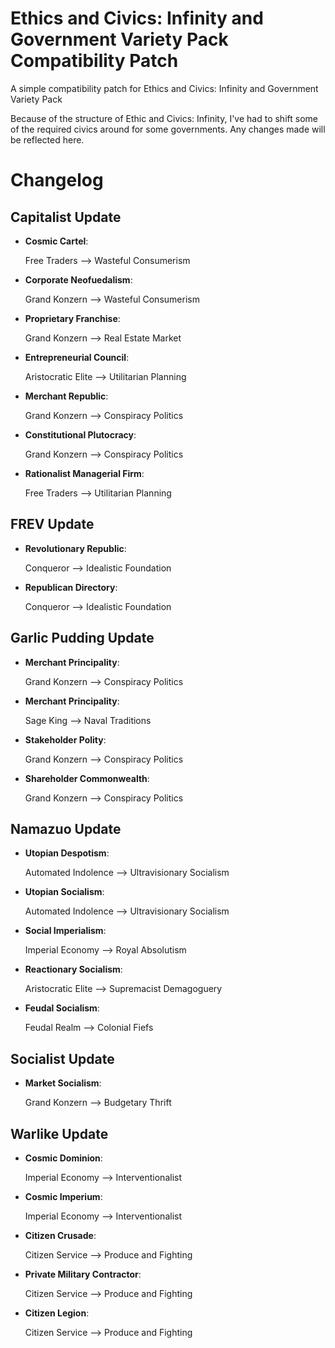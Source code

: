 # Ethics and Civics: Infinity and Government Variety Pack Compatibility Patch
A simple compatibility patch for Ethics and Civics: Infinity and Government Variety Pack

Because of the structure of Ethic and Civics: Infinity, I've had to shift some of the required civics around for some governments. Any changes made will be reflected here.

# Changelog
## Capitalist Update
- **Cosmic Cartel**:

  Free Traders --> Wasteful Consumerism
  
- **Corporate Neofuedalism**:

  Grand Konzern --> Wasteful Consumerism
  
- **Proprietary Franchise**:

  Grand Konzern --> Real Estate Market
  
- **Entrepreneurial Council**:

  Aristocratic Elite --> Utilitarian Planning
  
- **Merchant Republic**:

  Grand Konzern --> Conspiracy Politics
  
- **Constitutional Plutocracy**:

  Grand Konzern --> Conspiracy Politics
  
- **Rationalist Managerial Firm**:

  Free Traders --> Utilitarian Planning

## FREV Update
- **Revolutionary Republic**:

  Conqueror --> Idealistic Foundation
  
- **Republican Directory**:

  Conqueror --> Idealistic Foundation

## Garlic Pudding Update
- **Merchant Principality**:

  Grand Konzern --> Conspiracy Politics
  
- **Merchant Principality**:

  Sage King --> Naval Traditions
  
- **Stakeholder Polity**:

  Grand Konzern --> Conspiracy Politics
  
- **Shareholder Commonwealth**:

  Grand Konzern --> Conspiracy Politics

## Namazuo Update
- **Utopian Despotism**:

  Automated Indolence --> Ultravisionary Socialism
  
- **Utopian Socialism**:

  Automated Indolence --> Ultravisionary Socialism
  
- **Social Imperialism**:

  Imperial Economy --> Royal Absolutism
  
- **Reactionary Socialism**:

  Aristocratic Elite --> Supremacist Demagoguery
  
- **Feudal Socialism**:

  Feudal Realm --> Colonial Fiefs

## Socialist Update
- **Market Socialism**:

  Grand Konzern --> Budgetary Thrift

## Warlike Update
- **Cosmic Dominion**:

  Imperial Economy --> Interventionalist
  
- **Cosmic Imperium**:

  Imperial Economy --> Interventionalist
  
- **Citizen Crusade**:

  Citizen Service --> Produce and Fighting
  
- **Private Military Contractor**:

  Citizen Service --> Produce and Fighting
  
- **Citizen Legion**:

  Citizen Service --> Produce and Fighting
